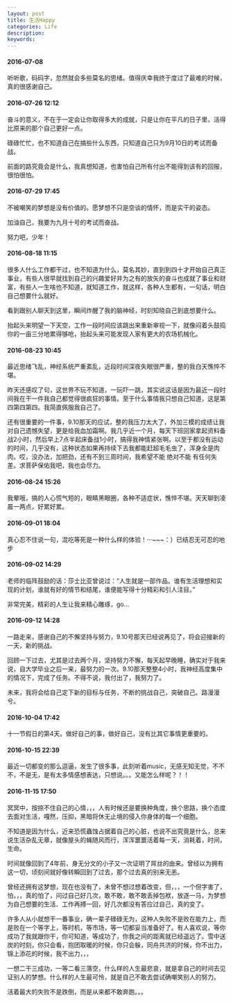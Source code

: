 ```yaml
---
layout: post
title: 生活Happy
categories: Life
description: 
keywords: 
---
```


#### 2016-07-08

听听歌，码码字，忽然就会多些莫名的思绪。值得庆幸我终于度过了最难的时候，真的很感谢自己。

#### 2016-07-26 12:12

奋斗的意义，不在于一定会让你取得多大的成就，只是让你在平凡的日子里，活得比原来的那个自己更好一点。

碌碌忙忙，也不知道自己在搞些什么东西，只知道自己只为9月10日的考试而备战。

前面的路究竟会是什么，我真想知道，也害怕自己所有付出不能得到该有的回报，很怕很怕。

#### 2016-07-29 17:45

不被嘲笑的梦想是没有价值的。愿梦想不只是空谈的情怀，而是实干的姿态。

加油自己，我要为九月十号的考试而奋战。

努力吧，少年！

#### 2016-08-18 11:15

很多人什么工作都干过，也不知道为什么，莫名其妙，直到到四十才开始自己真正事业，有些人很早就找到自己的兴趣爱好并为之有的放矢的奋斗也成就了事业和财富，有些人一生啥也不知道，就知道工作，就这样，各种人生都有，一句话，明白自己想要什么就好。

看到跟别人聊天到这里，瞬间炸醒了我的脑神经，时刻知晓自己到底想要什么。

抬起头来明望一下天空，工作一段时间应该跳出来重新审视一下，就像闷着头鼓捣你的一亩三分地累得够呛，抬起头来可能发现人家有更大的农场机械化。

#### 2016-08-23 10:45

最近思绪飞乱，神经系统严重紊乱，近段时间深夜失眠很严重，整的我白天憔悴不堪。

昨天还感叹了句，这世界不玩不知道，一玩吓一跳，其实说这话是因为最近一段时间我在干一件我自己都觉得很疯狂的事情。至于什么事情我只想自己知道，这是第四第四第四。我简直佩服我自己了。

还有很重要的一件事，9.10那天的应试，整的我压力太大了，外加三模的成绩让我对自己遗憾失望，更是给我血加霜啊。我几乎近一个月，每天下班回家拿起资料备战2小时，然后早上7点半起床备战1小时，搞得我神情紧张啊。以至于都没有运动的时间，几乎没有，这种状态如果再持续下去我都能赶超毛毛虫了，浑身全是肉肉。哎，没办法，加把劲，还有不到三周时间，我希望不能 绝对不能 有任何失差。求菩萨保佑我吧，我也会尽力。

#### 2016-08-24 15:26

我晕哦，搞的人心慌气短的，眼睛黑眼圈，各种不适症状，憔悴不堪。天天聊到凌晨一两点，好累好累。

#### 2016-09-01 18:04

真心忍不住说一句，混吃等死是一种什么样的体验！···~~~：）已结忍无可忍的地步

#### 2016-09-02 14:29

老师的临阵鼓励的话：莎士比亚曾说过：“人生就是一部作品。谁有生活理想和实现的计划，谁就有好的情节和结尾，谁便能写得十分精彩和引人注目。”

非常完美，精彩的人生让我来精心雕琢，go...

#### 2016-09-12 14:28

一路走来，感谢自己的不懈坚持与努力，9.10号那天已经说再见了，将会迎接新的一天，新的挑战。

回顾一下过去，尤其是过去两个月，坚持努力不懈，每天起早晚睡，确实对于我来说，自大学毕业之后一来，最努力的一次。9.10那天整整4小时，我神经高度集中的情况下，完成了任务。不得不说，我付出了，我努力了。

未来，我将会给自己定下新的目标与任务，不断的挑战自己，突破自己。路漫漫兮。

#### 2016-10-04 17:42

十一节假日的第4天。做好自己的事，做好自己，没有比其它事情更重要的。

#### 2016-10-15 22:39

最近一切都变的那么逗逼，发生了很多事，此刻听着music，无感无知无觉，不不不，不是无，是有太多情感想表达，只想说。。。又能怎么样呢？！！

#### 2016-11-15 17:50

冥冥中，按捺不住自己的心情，，，人有时候还是要换种角度，换个思路，换个态度去面对生活，嘎然，压抑，黑暗将休无止境的侵入你身体的每一个细胞。

不知道是因为什么，近来恐慌蟲蚀占据着自己的心脏，也说不出究竟是什么，总来说生活杂乱无章，就像屋头的蝇随风而行，浑浑噩噩活着每一天，消耗着，时间，生命。

时间就像回到了4年前，身无分文的小子又一次证明了屌丝的由来。曾经以为拥有这一切，顷刻间就好像转瞬回到了过去，那个过去真的别来无恙。

曾经还拥有这梦想，现在也没有了，未曾不想过想着改变，但，，，一个但字害了，怕，，，真的怕了，问过自己好几次，敢不敢，敢不敢丢掉包袱，放逐一马，为梦想为自己想要的生活、工作再搏一回，好几次都没有答应过自己，真的变了。

许多人从小就想干一番事业，确一辈子碌碌无为，这种人失败不是败在能力上，而是败在一个等字上，等时机，等市场，等一切都妥当准备好了。有人喜欢说，等你成功了我就跟你干，你可知道，等成功了，你我之间的距离就已经遥远了。雪中送炭的时刻，你只会看，抱团取暖的时候，你只会躲，同舟共济的时候，你不出力，锦上添花的时候，我不出力，，，

一想二干三成功，一等二看三落空，什么样的人生最悲哀，就是拿自己的时间去见证别人的梦想。什么样的人生最可怜，就是自己不敢去尝试确嘲笑别人的努力。

活着最大的失败不是跌倒，而是从来都不敢奔跑。。。